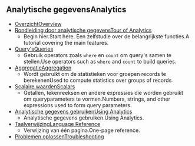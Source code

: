 
## <a name="analytics"></a><span data-ttu-id="f6d38-101">Analytische gegevens</span><span class="sxs-lookup"><span data-stu-id="f6d38-101">Analytics</span></span>
* [<span data-ttu-id="f6d38-102">Overzicht</span><span class="sxs-lookup"><span data-stu-id="f6d38-102">Overview</span></span>](../articles/application-insights/app-insights-analytics.md)
* [<span data-ttu-id="f6d38-103">Rondleiding door analytische gegevens</span><span class="sxs-lookup"><span data-stu-id="f6d38-103">Tour of Analytics</span></span>](../articles/application-insights/app-insights-analytics-tour.md)
  * <span data-ttu-id="f6d38-104">Begin hier.</span><span class="sxs-lookup"><span data-stu-id="f6d38-104">Start here.</span></span> <span data-ttu-id="f6d38-105">Een zelfstudie over de belangrijkste functies.</span><span class="sxs-lookup"><span data-stu-id="f6d38-105">A tutorial covering the main features.</span></span>
* [<span data-ttu-id="f6d38-106">Query's</span><span class="sxs-lookup"><span data-stu-id="f6d38-106">Queries</span></span>](../articles/application-insights/app-insights-analytics-reference.md)
  * <span data-ttu-id="f6d38-107">Gebruik operators zoals `where` en `count` om query's samen te stellen.</span><span class="sxs-lookup"><span data-stu-id="f6d38-107">Use operators such as `where` and `count` to build queries.</span></span>
* [<span data-ttu-id="f6d38-108">Aggregatie</span><span class="sxs-lookup"><span data-stu-id="f6d38-108">Aggregation</span></span>](../articles/application-insights/app-insights-analytics-reference.md)
  * <span data-ttu-id="f6d38-109">Wordt gebruikt om de statistieken voor groepen records te berekenen</span><span class="sxs-lookup"><span data-stu-id="f6d38-109">Used to compute statistics over groups of records</span></span>
* [<span data-ttu-id="f6d38-110">Scalaire waarden</span><span class="sxs-lookup"><span data-stu-id="f6d38-110">Scalars</span></span>](../articles/application-insights/app-insights-analytics-reference.md)
  * <span data-ttu-id="f6d38-111">Getallen, tekenreeksen en andere expressies die worden gebruikt om queryparameters te vormen.</span><span class="sxs-lookup"><span data-stu-id="f6d38-111">Numbers, strings, and other expressions used to form query parameters.</span></span>
* [<span data-ttu-id="f6d38-112">Analytische gegevens gebruiken</span><span class="sxs-lookup"><span data-stu-id="f6d38-112">Using Analytics</span></span>](../articles/application-insights/app-insights-analytics-using.md)
  * <span data-ttu-id="f6d38-113">Analytische gegevens gebruiken.</span><span class="sxs-lookup"><span data-stu-id="f6d38-113">Using Analytics.</span></span>
* [<span data-ttu-id="f6d38-114">Taalverwijzing</span><span class="sxs-lookup"><span data-stu-id="f6d38-114">Language Reference</span></span>](../articles/application-insights/app-insights-analytics-reference.md)
  * <span data-ttu-id="f6d38-115">Verwijzing van één pagina.</span><span class="sxs-lookup"><span data-stu-id="f6d38-115">One-page reference.</span></span>
* [<span data-ttu-id="f6d38-116">Problemen oplossen</span><span class="sxs-lookup"><span data-stu-id="f6d38-116">Troubleshooting</span></span>](../articles/application-insights/app-insights-analytics-troubleshooting.md)

